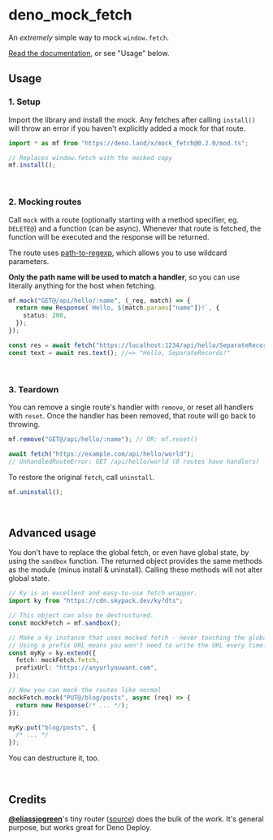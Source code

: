 # deno_mock_fetch

An _extremely_ simple way to mock `window.fetch`.

[Read the documentation][docs], or see "Usage" below.

[docs]: https://doc.deno.land/https/deno.land/x/mock_fetch/mod.ts

## Usage

### 1. Setup

Import the library and install the mock. Any fetches after calling `install()`
will throw an error if you haven't explicitly added a mock for that route.

```typescript
import * as mf from "https://deno.land/x/mock_fetch@0.2.0/mod.ts";

// Replaces window.fetch with the mocked copy
mf.install();
```

<br>

### 2. Mocking routes

Call `mock` with a route (optionally starting with a method specifier, eg.
`DELETE@`) and a function (can be async). Whenever that route is fetched, the
function will be executed and the response will be returned.

The route uses [path-to-regexp], which allows you to use wildcard parameters.

**Only the path name will be used to match a handler**, so you can use literally
anything for the host when fetching.

[path-to-regexp]: https://github.com/pillarjs/path-to-regexp#parameters

```typescript
mf.mock("GET@/api/hello/:name", (_req, match) => {
  return new Response(`Hello, ${match.params["name"]}!`, {
    status: 200,
  });
});

const res = await fetch("https://localhost:1234/api/hello/SeparateRecords");
const text = await res.text(); //=> "Hello, SeparateRecords!"
```

<br>

### 3. Teardown

You can remove a single route's handler with `remove`, or reset all handlers
with `reset`. Once the handler has been removed, that route will go back to
throwing.

```typescript
mf.remove("GET@/api/hello/:name"); // OR: mf.reset()

await fetch("https://example.com/api/hello/world");
// UnhandledRouteError: GET /api/hello/world (0 routes have handlers)
```

To restore the original `fetch`, call `uninstall`.

```typescript
mf.uninstall();
```

<br>

## Advanced usage

You don't have to replace the global fetch, or even have global state, by using
the `sandbox` function. The returned object provides the same methods as the
module (minus install & uninstall). Calling these methods will not alter global
state.

```typescript
// Ky is an excellent and easy-to-use fetch wrapper.
import ky from "https://cdn.skypack.dev/ky?dts";

// This object can also be destructured.
const mockFetch = mf.sandbox();

// Make a ky instance that uses mocked fetch - never touching the global fetch.
// Using a prefix URL means you won't need to write the URL every time.
const myKy = ky.extend({
  fetch: mockFetch.fetch,
  prefixUrl: "https://anyurlyouwant.com",
});

// Now you can mock the routes like normal
mockFetch.mock("PUT@/blog/posts", async (req) => {
  return new Response(/* ... */);
});

myKy.put("blog/posts", {
  /* ... */
});
```

You can destructure it, too.

<br>

## Credits

**[@eliassjogreen]**'s tiny router ([source][router]) does the bulk of the work.
It's general purpose, but works great for Deno Deploy.

[@eliassjogreen]: https://github.com/eliassjogreen
[router]: https://crux.land/router@0.0.4

